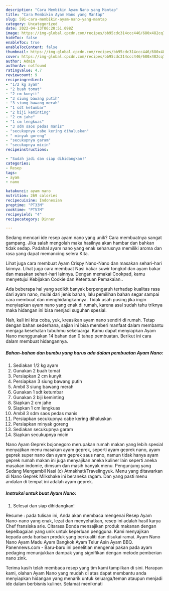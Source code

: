 ```yaml
---
description: "Cara Membikin Ayam Nano yang Mantap"
title: "Cara Membikin Ayam Nano yang Mantap"
slug: 591-cara-membikin-ayam-nano-yang-mantap
category: Uncategorized
date: 2022-04-13T06:20:51.098Z
image: https://img-global.cpcdn.com/recipes/bb95cdc314ccc446/680x482cq70/ayam-nano-foto-resep-utama.jpg
hideToc: false
enableToc: true
enableTocContent: false
thumbnail: https://img-global.cpcdn.com/recipes/bb95cdc314ccc446/680x482cq70/ayam-nano-foto-resep-utama.jpg
cover: https://img-global.cpcdn.com/recipes/bb95cdc314ccc446/680x482cq70/ayam-nano-foto-resep-utama.jpg
author: Admin
authorAv: notfound
ratingvalue: 4.7
reviewcount: 9
recipeingredient:
- "1/2 kg ayam"
- "2 buah tomat"
- "2 cm kunyit"
- "3 siung bawang putih"
- "3 siung bawang merah"
- "1 sdt ketumbar"
- "2 biji keminting"
- "2 cm jahe"
- "1 cm lengkuas"
- "3 sdm saos pedas manis"
- "secukupnya cabe kering dihaluskan"
- " minyak goreng"
- "secukupnya garam"
- "secukupnya micin"
recipeinstructions:

- "Sudah jadi dan siap dihidangkan!"
categories:
- Resep
tags:
- ayam
- nano

katakunci: ayam nano 
nutrition: 269 calories
recipecuisine: Indonesian
preptime: "PT33M"
cooktime: "PT57M"
recipeyield: "4"
recipecategory: Dinner

---
```





Sedang mencari ide resep ayam nano yang unik? Cara membuatnya sangat gampang. Jika salah mengolah maka hasilnya akan hambar dan bahkan tidak sedap. Padahal ayam nano yang enak seharusnya memiliki aroma dan rasa yang dapat memancing selera Kita.





Lihat juga cara membuat Ayam Crispy Nano-Nano dan masakan sehari-hari lainnya. Lihat juga cara membuat Nasi bakar suwir tongkol dan ayam bakar dan masakan sehari-hari lainnya. Dengan memakai Cookpad, kamu menyetujui Kebijakan Cookie dan Ketentuan Pemakaian..

Ada beberapa hal yang sedikit banyak berpengaruh terhadap kualitas rasa dari ayam nano, mulai dari jenis bahan, lalu pemilihan bahan segar sampai cara membuat dan menghidangkannya. Tidak usah pusing jika ingin menyiapkan ayam nano yang enak di rumah, karena asal sudah tahu triknya maka hidangan ini bisa menjadi suguhan spesial.






Nah, kali ini kita coba, yuk, kreasikan ayam nano sendiri di rumah. Tetap dengan bahan sederhana, sajian ini bisa memberi manfaat dalam membantu menjaga kesehatan tubuhmu sekeluarga. Kamu dapat menyiapkan Ayam Nano menggunakan 14 bahan dan 0 tahap pembuatan. Berikut ini cara dalam membuat hidangannya.

<!--inarticleads1-->

##### Bahan-bahan dan bumbu yang harus ada dalam pembuatan Ayam Nano:

1. Sediakan 1/2 kg ayam
1. Gunakan 2 buah tomat
1. Persiapkan 2 cm kunyit
1. Persiapkan 3 siung bawang putih
1. Ambil 3 siung bawang merah
1. Gunakan 1 sdt ketumbar
1. Gunakan 2 biji keminting
1. Siapkan 2 cm jahe
1. Siapkan 1 cm lengkuas
1. Ambil 3 sdm saos pedas manis
1. Persiapkan secukupnya cabe kering dihaluskan
1. Persiapkan  minyak goreng
1. Sediakan secukupnya garam
1. Siapkan secukupnya micin


Nano Ayam Geprek bojonegoro merupakan rumah makan yang lebih spesial menyajikan menu masakan ayam geprek, seperti ayam geprek nano, ayam geprek super nano dan ayam geprek saus nano, namun tidak hanya ayam geprek rumah makan ini juga menyajikan aneka kuliner lain seperti aneka masakan indomie, dimsum dan masih banyak menu. Pengunjung yang Sedang Mengambil Nasi (c) Atmakhati/Travelingyuk. Menu yang ditawarkan di Nano Geprek Milkshake ini beraneka ragam. Dan yang pasti menu andalan di tempat ini adalah ayam geprek. 

<!--inarticleads2-->

##### Instruksi untuk buat Ayam Nano:


1. Selesai dan siap dihidangkan!

Resume : pada tulisan ini, Anda akan membaca mengenai Resep Ayam Nano-nano yang enak, lezat dan menyehatkan, resep ini adalah hasil karya Chef fransiska arie. Citarasa Bonda mensajikan produk makanan dengan kepelbagaian yang unik untuk keperluan pengguna. Kami menyajikan kepada anda barisan produk yang berkualiti dan disukai ramai. Ayam Nano Nano Ayam Madu Ayam Bangkok Ayam Telur Asin Ayam BBQ. Panennews.com - Baru-baru ini penelitian mengenai pakan pada ayam pedaging menunjukkan dampak yang signifikan dengan metode pemberian nano zink. 

Terima kasih telah membaca resep yang tim kami tampilkan di sini. Harapan kami, olahan Ayam Nano yang mudah di atas dapat membantu anda menyiapkan hidangan yang menarik untuk keluarga/teman ataupun menjadi ide dalam berbisnis kuliner. Selamat menikmati
